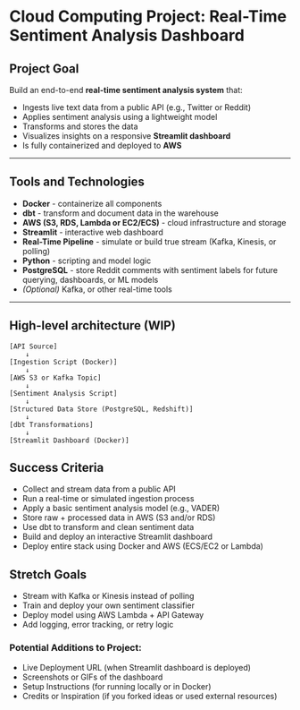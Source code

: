 # **Cloud Computing Project: Real-Time Sentiment Analysis Dashboard**

## **Project Goal**
Build an end-to-end **real-time sentiment analysis system** that:
- Ingests live text data from a public API (e.g., Twitter or Reddit)
- Applies sentiment analysis using a lightweight model
- Transforms and stores the data
- Visualizes insights on a responsive **Streamlit dashboard**
- Is fully containerized and deployed to **AWS**

---

## **Tools and Technologies**
- **Docker** - containerize all components
- **dbt** - transform and document data in the warehouse
- **AWS (S3, RDS, Lambda or EC2/ECS)** - cloud infrastructure and storage
- **Streamlit** - interactive web dashboard
- **Real-Time Pipeline** - simulate or build true stream (Kafka, Kinesis, or polling)
- **Python** - scripting and model logic
- **PostgreSQL** - store Reddit comments with sentiment labels for future querying, dashboards, or ML models
- *(Optional)* Kafka, or other real-time tools

---

## **High-level architecture** (WIP)
```text
[API Source]
    ↓
[Ingestion Script (Docker)]
    ↓
[AWS S3 or Kafka Topic]
    ↓
[Sentiment Analysis Script]
    ↓
[Structured Data Store (PostgreSQL, Redshift)]
    ↓
[dbt Transformations]
    ↓
[Streamlit Dashboard (Docker)]
```

## **Success Criteria**
- Collect and stream data from a public API
- Run a real-time or simulated ingestion process
- Apply a basic sentiment analysis model (e.g., VADER)
- Store raw + processed data in AWS (S3 and/or RDS)
- Use dbt to transform and clean sentiment data
- Build and deploy an interactive Streamlit dashboard
- Deploy entire stack using Docker and AWS (ECS/EC2 or Lambda)

## **Stretch Goals**
- Stream with Kafka or Kinesis instead of polling
- Train and deploy your own sentiment classifier
- Deploy model using AWS Lambda + API Gateway
- Add logging, error tracking, or retry logic


### **Potential Additions to Project:**
- Live Deployment URL (when Streamlit dashboard is deployed)
- Screenshots or GIFs of the dashboard
- Setup Instructions (for running locally or in Docker)
- Credits or Inspiration (if you forked ideas or used external resources)
